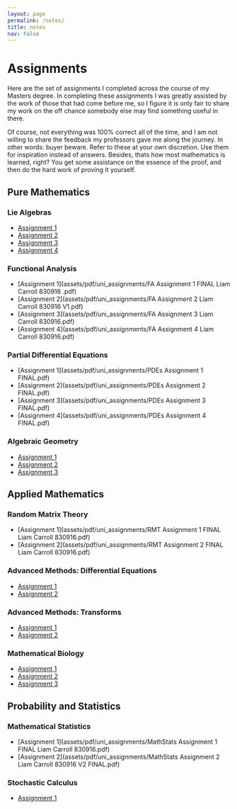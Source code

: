```yaml
---
layout: page
permalink: /notes/
title: notes
nav: false
---
```


# Assignments

Here are the set of assignments I completed across the course of my Masters
degree. In completing these assignments I was greatly assisted by the work 
of those that had come before me, so I figure it is only fair to share my work
on the off chance somebody else may find something useful in there. 

Of course, not everything was 100% correct all of the time, and I am not 
willing to share the feedback my professors gave me along the journey. 
In other words: buyer beware. Refer to these at your own discretion. Use them
for inspiration instead of answers. Besides, thats how most mathematics is learned, 
right? You get some assistance on the essence of the proof, and then do the 
hard work of proving it yourself. 


## Pure Mathematics
### Lie Algebras
- [Assignment 1](assets/pdf/uni_assignments/Lie_Algebras_Assignment_1_FINAL.pdf)
- [Assignment 2](assets/pdf/uni_assignments/Lie_Algebras_Assignment_2_FINAL.pdf)
- [Assignment 3](assets/pdf/uni_assignments/Lie_Algebras_Assignment_3_FINAL.pdf)
- [Assignment 4](assets/pdf/uni_assignments/Lie_Algebras_Assignment_4_FINAL.pdf)

### Functional Analysis
- [Assignment 1](assets/pdf/uni_assignments/FA Assignment 1 FINAL Liam Carroll 830916 .pdf)
- [Assignment 2](assets/pdf/uni_assignments/FA Assignment 2 Liam Carroll 830916 V1.pdf)
- [Assignment 3](assets/pdf/uni_assignments/FA Assignment 3 Liam Carroll 830916.pdf)
- [Assignment 4](assets/pdf/uni_assignments/FA Assignment 4 Liam Carroll 830916.pdf)

### Partial Differential Equations
- [Assignment 1](assets/pdf/uni_assignments/PDEs Assignment 1 FINAL.pdf)
- [Assignment 2](assets/pdf/uni_assignments/PDEs Assignment 2 FINAL.pdf)
- [Assignment 3](assets/pdf/uni_assignments/PDEs Assignment 3 FINAL.pdf)
- [Assignment 4](assets/pdf/uni_assignments/PDEs Assignment 4 FINAL.pdf)

### Algebraic Geometry
- [Assignment 1](assets/pdf/uni_assignments/Algebraic_Geometry_Assignment_1_LiamCarroll_FINAL.pdf)
- [Assignment 2](assets/pdf/uni_assignments/Algebraic_Geometry_Assignment_2-FINAL_wbib.pdf)
- [Assignment 3](assets/pdf/uni_assignments/Algebraic_Geometry_Assignment_3_FINALpdf.pdf)


## Applied Mathematics
### Random Matrix Theory
- [Assignment 1](assets/pdf/uni_assignments/RMT Assignment 1 FINAL Liam Carroll 830916.pdf)
- [Assignment 2](assets/pdf/uni_assignments/RMT Assignment 2 FINAL Liam Carroll 830916.pdf)

### Advanced Methods: Differential Equations
- [Assignment 1](assets/pdf/uni_assignments/Advanced_Methods_Differential_Equations_Assignment_1_FINAL.pdf)
- [Assignment 2](assets/pdf/uni_assignments/Advanced_Methods__Differential_Equations_Assignment_2_FINAL.pdf)

### Advanced Methods: Transforms
- [Assignment 1](assets/pdf/uni_assignments/AM_Transforms_Ass1_Liam_Carroll_830916_V3.pdf)
- [Assignment 2](assets/pdf/uni_assignments/AM_Transforms_Ass2_Liam_Carroll_830916_V2_FINAL.pdf)

### Mathematical Biology
- [Assignment 1](assets/pdf/uni_assignments/Mathematical_Biology_Assignment_1_FINAL.pdf)
- [Assignment 2](assets/pdf/uni_assignments/Mathematical_Biology_Assignment_2_FINAL.pdf)
- [Assignment 3](assets/pdf/uni_assignments/Mathematical_Biology_Assignment_3_FINAL.pdf)


## Probability and Statistics
### Mathematical Statistics 
- [Assignment 1](assets/pdf/uni_assignments/MathStats Assignment 1 FINAL Liam Carroll 830916.pdf)
- [Assignment 2](assets/pdf/uni_assignments/MathStats Assignment 2 Liam Carroll 830916 V2 FINAL.pdf)

### Stochastic Calculus
- [Assignment 1](assets/pdf/uni_assignments/Stochastic_Calculus_Assignment_1_FINAL.pdf)




